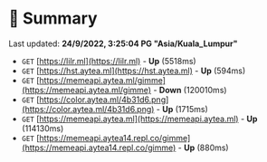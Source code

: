 # 📖 Summary
Last updated: **24/9/2022, 3:25:04 PG "Asia/Kuala_Lumpur"**

- `GET` [https://lilr.ml](https://lilr.ml) - **Up** (5518ms)
- `GET` [https://hst.aytea.ml](https://hst.aytea.ml) - **Up** (594ms)
- `GET` [https://memeapi.aytea.ml/gimme](https://memeapi.aytea.ml/gimme) - **Down** (120010ms)
- `GET` [https://color.aytea.ml/4b31d6.png](https://color.aytea.ml/4b31d6.png) - **Up** (1715ms)
- `GET` [https://memeapi.aytea.ml](https://memeapi.aytea.ml) - **Up** (114130ms)
- `GET` [https://memeapi.aytea14.repl.co/gimme](https://memeapi.aytea14.repl.co/gimme) - **Up** (880ms)

